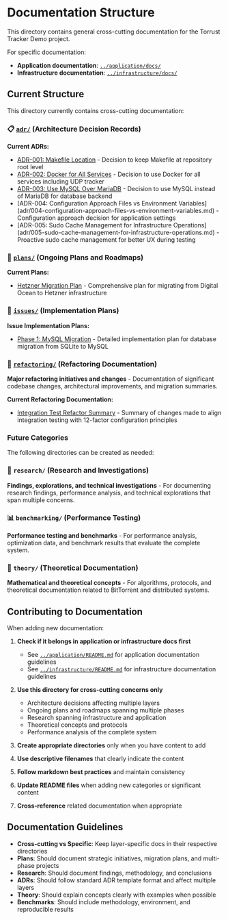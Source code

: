 # Documentation Structure

This directory contains general cross-cutting documentation for the Torrust
Tracker Demo project.

For specific documentation:

- **Application documentation**: [`../application/docs/`](../application/docs/)
- **Infrastructure documentation**: [`../infrastructure/docs/`](../infrastructure/docs/)

## Current Structure

This directory currently contains cross-cutting documentation:

### 📋 [`adr/`](adr/) (Architecture Decision Records)

**Current ADRs:**

- [ADR-001: Makefile Location](adr/001-makefile-location.md) - Decision to keep
  Makefile at repository root level
- [ADR-002: Docker for All Services](adr/002-docker-for-all-services.md) - Decision
  to use Docker for all services including UDP tracker
- [ADR-003: Use MySQL Over MariaDB](adr/003-use-mysql-over-mariadb.md) - Decision
  to use MySQL instead of MariaDB for database backend
- [ADR-004: Configuration Approach Files vs Environment Variables]
  (adr/004-configuration-approach-files-vs-environment-variables.md) -
  Configuration approach decision for application settings
- [ADR-005: Sudo Cache Management for Infrastructure Operations]
  (adr/005-sudo-cache-management-for-infrastructure-operations.md) -
  Proactive sudo cache management for better UX during testing

### 📅 [`plans/`](plans/) (Ongoing Plans and Roadmaps)

**Current Plans:**

- [Hetzner Migration Plan](plans/hetzner-migration-plan.md) - Comprehensive plan
  for migrating from Digital Ocean to Hetzner infrastructure

### 🎯 [`issues/`](issues/) (Implementation Plans)

**Issue Implementation Plans:**

- [Phase 1: MySQL Migration](issues/12-use-mysql-instead-of-sqlite-by-default.md) -
  Detailed implementation plan for database migration from SQLite to MySQL

### 🔧 [`refactoring/`](refactoring/) (Refactoring Documentation)

**Major refactoring initiatives and changes** - Documentation of significant
codebase changes, architectural improvements, and migration summaries.

**Current Refactoring Documentation:**

- [Integration Test Refactor Summary](refactoring/integration-test-refactor-summary.md) -
  Summary of changes made to align integration testing with 12-factor configuration principles

### Future Categories

The following directories can be created as needed:

### 🔬 `research/` (Research and Investigations)

**Findings, explorations, and technical investigations** - For documenting
research findings, performance analysis, and technical explorations that
span multiple concerns.

### 📊 `benchmarking/` (Performance Testing)

**Performance testing and benchmarks** - For performance analysis,
optimization data, and benchmark results that evaluate the complete system.

### 🧮 `theory/` (Theoretical Documentation)

**Mathematical and theoretical concepts** - For algorithms, protocols,
and theoretical documentation related to BitTorrent and distributed systems.

## Contributing to Documentation

When adding new documentation:

1. **Check if it belongs in application or infrastructure docs first**

   - See [`../application/README.md`](../application/README.md) for application
     documentation guidelines
   - See [`../infrastructure/README.md`](../infrastructure/README.md) for
     infrastructure documentation guidelines

2. **Use this directory for cross-cutting concerns only**

   - Architecture decisions affecting multiple layers
   - Ongoing plans and roadmaps spanning multiple phases
   - Research spanning infrastructure and application
   - Theoretical concepts and protocols
   - Performance analysis of the complete system

3. **Create appropriate directories** only when you have content to add

4. **Use descriptive filenames** that clearly indicate the content

5. **Follow markdown best practices** and maintain consistency

6. **Update README files** when adding new categories or significant content

7. **Cross-reference** related documentation when appropriate

## Documentation Guidelines

- **Cross-cutting vs Specific**: Keep layer-specific docs in their respective directories
- **Plans**: Should document strategic initiatives, migration plans, and multi-phase projects
- **Research**: Should document findings, methodology, and conclusions
- **ADRs**: Should follow standard ADR template format and affect multiple layers
- **Theory**: Should explain concepts clearly with examples when possible
- **Benchmarks**: Should include methodology, environment, and reproducible results
